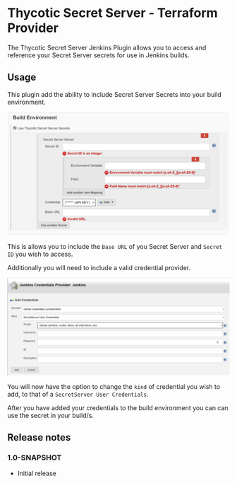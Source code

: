 # Thycotic Secret Server - Terraform Provider

The Thycotic Secret Server Jenkins Plugin allows you to access and reference your Secret Server secrets for use in Jenkins builds.

## Usage

This plugin add the ability to include Secret Server Secrets into your build environment.

![build-environment](images/jenkins-build-environment.jpg)

This is allows you to include the `Base URL` of you Secret Server and `Secret ID` you wish to access.

Additionally you will need to include a valid credential provider.

![add-credential](images/jenkins-credential-provider.jpg)

You will now have the option to change the `kind` of credential you wish to add, to that of a `SecretServer User Credentials`.

After you have added your credentials to the build environment you can can use the secret in your build/s.

## Release notes

### 1.0-SNAPSHOT

- Initial release
